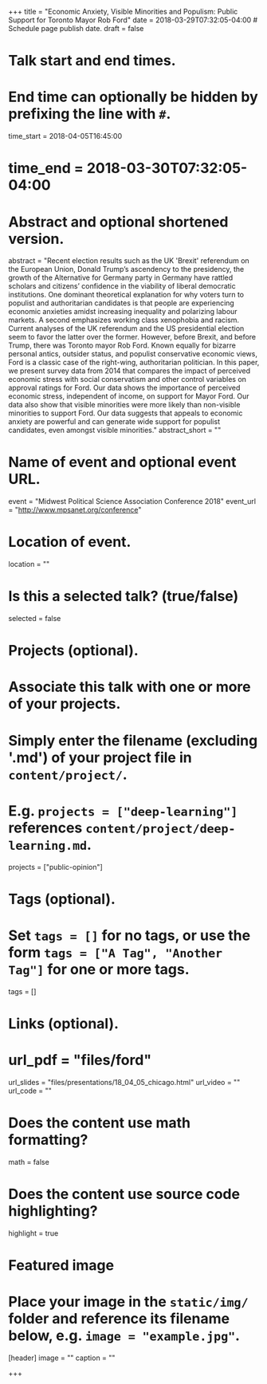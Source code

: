 +++
title = "Economic Anxiety, Visible Minorities and Populism: Public Support for Toronto Mayor Rob Ford"
date = 2018-03-29T07:32:05-04:00  # Schedule page publish date.
draft = false

# Talk start and end times.
#   End time can optionally be hidden by prefixing the line with `#`.
time_start = 2018-04-05T16:45:00
# time_end = 2018-03-30T07:32:05-04:00

# Abstract and optional shortened version.
abstract = "Recent election results such as the UK 'Brexit' referendum on the European Union, Donald Trump’s ascendency to the presidency, the growth of the Alternative for Germany party in Germany have rattled scholars and citizens’ confidence in the viability of liberal democratic institutions. One dominant theoretical explanation for why voters turn to populist and authoritarian candidates is that people are experiencing economic anxieties amidst increasing inequality and polarizing labour markets. A second emphasizes working class xenophobia and racism. Current analyses of the UK referendum and the US presidential election seem to favor the latter over the former. However, before Brexit, and before Trump, there was Toronto mayor Rob Ford. Known equally for bizarre personal antics, outsider status, and populist conservative economic views, Ford is a classic case of the right-wing, authoritarian politician. In this paper, we present survey data from 2014 that compares the impact of perceived economic stress with social conservatism and other control variables on approval ratings for Ford. Our data shows the importance of perceived economic stress, independent of income, on support for Mayor Ford. Our data also show that visible minorities were more likely than non-visible minorities to support Ford. Our data suggests that appeals to economic anxiety are powerful and can generate wide support for populist candidates, even amongst visible minorities."
abstract_short = ""

# Name of event and optional event URL.
event = "Midwest Political Science Association Conference 2018"
event_url = "http://www.mpsanet.org/conference"

# Location of event.
location = ""

# Is this a selected talk? (true/false)
selected = false

# Projects (optional).
#   Associate this talk with one or more of your projects.
#   Simply enter the filename (excluding '.md') of your project file in `content/project/`.
#   E.g. `projects = ["deep-learning"]` references `content/project/deep-learning.md`.
projects = ["public-opinion"]

# Tags (optional).
#   Set `tags = []` for no tags, or use the form `tags = ["A Tag", "Another Tag"]` for one or more tags.
tags = []

# Links (optional).
# url_pdf = "files/ford"
url_slides = "files/presentations/18_04_05_chicago.html"
url_video = ""
url_code = ""

# Does the content use math formatting?
math = false

# Does the content use source code highlighting?
highlight = true

# Featured image
# Place your image in the `static/img/` folder and reference its filename below, e.g. `image = "example.jpg"`.
[header]
image = ""
caption = ""

+++
